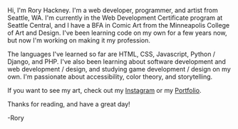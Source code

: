 Hi, I'm Rory Hackney.
I'm a web developer, programmer, and artist from Seattle, WA.
I'm currently in the Web Development Certificate program at Seattle Central, and I have a BFA in Comic Art from the Minneapolis College of Art and Design.
I've been learning code on my own for a few years now, but now I'm working on making it my profession.

The languages I've learned so far are HTML, CSS, Javascript, Python / Django, and PHP.
I've also been learning about software development and web development / design, and studying game development / design on my own.
I'm passionate about accessibility, color theory, and storytelling.

If you want to see my art, check out my [Instagram](https://www.instagram.com/roryhackney/) or my [Portfolio](http://www.rorystories.com/).

Thanks for reading, and have a great day!

-Rory

